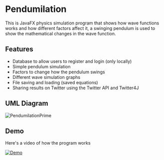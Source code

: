 # Pendumilation

This is JavaFX physics simulation program that shows how wave functions works and how different factors affect it, a swinging pendulum is used to show the mathematical changes in the wave function.

## Features

- Database to allow users to register and login (only locally)
- Simple pendulum simulation
- Factors to change how the pendulum swings
- Different wave simulation graphs
- File saving and loading (saved equations)
- Sharing results on Twitter using the Twitter API and Twitter4J

## UML Diagram

![PendumilationPrime](https://user-images.githubusercontent.com/24187164/131248568-95d7a73c-f3d6-46f8-9937-42614370a9b9.png)

## Demo

Here's a video of how the program works

[![Demo](https://user-images.githubusercontent.com/24187164/131249253-3295f2a0-c8bc-41be-b4aa-e4d6fcb543f0.jpg)](https://youtu.be/qikaF5yDwfI "Pendumilation")

